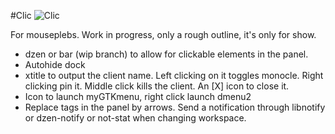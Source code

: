 #Clic
![Clic](https://raw.github.com/tatou-tatou/Themes/master/Clic/clic.png)

For mouseplebs. Work in progress, only a rough outline, it's only for show.

* dzen or bar (wip branch) to allow for clickable elements in the panel.
* Autohide dock
* xtitle to output the client name. Left clicking on it toggles monocle. Right clicking pin it. Middle click kills the client. An [X] icon to close it.
* Icon to launch myGTKmenu, right click launch dmenu2
* Replace tags in the panel by arrows. Send a notification through libnotify or dzen-notify or not-stat when changing workspace.
